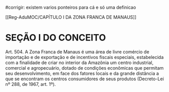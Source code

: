 #corrigir: existem varios ponteiros para cá e só uma definicao

[[Reg-AduMOC/CAPÍTULO I DA ZONA FRANCA DE MANAUS]]

# SEÇÃO I DO CONCEITO

Art. 504. A Zona Franca de Manaus é uma área de livre
comércio de importação e de exportação e de incentivos
fiscais especiais, estabelecida com a finalidade de criar no
interior da Amazônia um centro industrial, comercial e
agropecuário, dotado de condições econômicas que
permitam seu desenvolvimento, em face dos fatores locais e
da grande distância a que se encontram os centros
consumidores de seus produtos (Decreto-Lei nº 288, de
1967, art. 1º).
